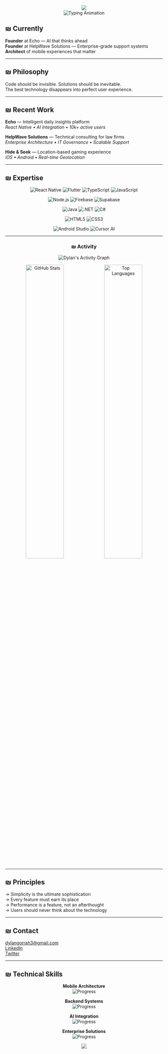 <div align="center">
  <img src="https://capsule-render.vercel.app/api?type=waving&color=F776A2&height=200&section=header&text=Dylan%20Gorrah&fontSize=70&fontColor=ffffff&animation=fadeIn&fontAlignY=35" />
</div>
<div align="center">
  <img src="https://readme-typing-svg.herokuapp.com?font=JetBrains+Mono&size=26&duration=3200&pause=1200&color=F776A2&center=true&vCenter=true&width=650&lines=Founder+%26+CTO;MVP+%26+Rapid+Deployment;Mentor+%26+Solution+Architect" alt="Typing Animation" />
</div>



## ₪ Currently

**Founder** at Echo — AI that thinks ahead  
**Founder** at HelpWave Solutions — Enterprise-grade support systems  
**Architect** of mobile experiences that matter

---


## ₪ Philosophy

Code should be invisible. Solutions should be inevitable.  
The best technology disappears into perfect user experience.

---


## ₪ Recent Work

**Echo** — Intelligent daily insights platform  
*React Native • AI Integration • 10k+ active users*

**HelpWave Solutions** — Technical consulting for law firms  
*Enterprise Architecture • IT Governance • Scalable Support*

**Hide & Seek** — Location-based gaming experience  
*iOS • Android • Real-time Geolocation*

---

## ₪ Expertise

<div align="center">

<!-- Core Stacks -->
![React Native](https://img.shields.io/badge/React%20Native-20232A?style=for-the-badge&logo=react&logoColor=61DAFB)
![Flutter](https://img.shields.io/badge/Flutter-02569B?style=for-the-badge&logo=flutter&logoColor=white)
![TypeScript](https://img.shields.io/badge/TypeScript-007ACC?style=for-the-badge&logo=typescript&logoColor=white)
![JavaScript](https://img.shields.io/badge/JavaScript-F7DF1E?style=for-the-badge&logo=javascript&logoColor=black)

<!-- Backend & Databases -->
![Node.js](https://img.shields.io/badge/Node.js-43853D?style=for-the-badge&logo=node.js&logoColor=white)
![Firebase](https://img.shields.io/badge/Firebase-039BE5?style=for-the-badge&logo=firebase&logoColor=white)
![Supabase](https://img.shields.io/badge/Supabase-3ECF8E?style=for-the-badge&logo=supabase&logoColor=white)

<!-- Languages -->
![Java](https://img.shields.io/badge/Java-ED8B00?style=for-the-badge&logo=openjdk&logoColor=white)
![.NET](https://img.shields.io/badge/.NET-512BD4?style=for-the-badge&logo=dotnet&logoColor=white)
![C#](https://img.shields.io/badge/C%23-239120?style=for-the-badge&logo=c-sharp&logoColor=white)

<!-- Web -->
![HTML5](https://img.shields.io/badge/HTML5-E34F26?style=for-the-badge&logo=html5&logoColor=white)
![CSS3](https://img.shields.io/badge/CSS3-1572B6?style=for-the-badge&logo=css3&logoColor=white)

<!-- Tools -->
![Android Studio](https://img.shields.io/badge/Android%20Studio-3DDC84?style=for-the-badge&logo=android-studio&logoColor=white)
![Cursor AI](https://img.shields.io/badge/Cursor%20AI-000000?style=for-the-badge&logo=cursor&logoColor=white)

</div>


---

<div align="center">

### ₪ Activity

![Dylan's Activity Graph](https://github-readme-activity-graph.vercel.app/graph?username=Dylan-Gorrah&bg_color=ffffff&color=000000&line=F776A2&point=000000&area=true&hide_border=true)


<img src="https://github-readme-stats.vercel.app/api?username=Dylan-Gorrah&show_icons=true&theme=minimal&hide_border=true&bg_color=FFFFFF&title_color=000000&icon_color=666666&text_color=333333&count_private=true&include_all_commits=true&hide=issues" alt="GitHub Stats" width="49%" />
<img src="https://github-readme-stats.vercel.app/api/top-langs/?username=Dylan-Gorrah&layout=compact&theme=minimal&hide_border=true&bg_color=FFFFFF&title_color=000000&text_color=333333&langs_count=6" alt="Top Languages" width="49%" />

</div>

---

## ₪ Principles

→ Simplicity is the ultimate sophistication  
→ Every feature must earn its place  
→ Performance is a feature, not an afterthought  
→ Users should never think about the technology

---

## ₪ Contact

[dylangorrah3@gmail.com](mailto:dylangorrah3@gmail.com)  
[LinkedIn](https://linkedin.com/in/dylangorrah)  
[Twitter](https://twitter.com/DylanGorrah)

---
## ₪ Technical Skills

<div align="center">

**Mobile Architecture**  
![Progress](https://img.shields.io/badge/Progress-95%25-F776A2?style=flat-square)

**Backend Systems**  
![Progress](https://img.shields.io/badge/Progress-90%25-F776A2?style=flat-square)

**AI Integration**  
![Progress](https://img.shields.io/badge/Progress-88%25-F776A2?style=flat-square)

**Enterprise Solutions**  
![Progress](https://img.shields.io/badge/Progress-92%25-F776A2?style=flat-square)

</div>
<p align="center">
  <img src="https://capsule-render.vercel.app/api?type=waving&color=ff66b2&height=150&section=footer"/>
</p>
